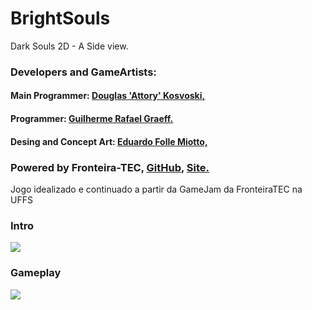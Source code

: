 # BrightSouls
Dark Souls  2D - A Side view.

### Developers and GameArtists: 
   ####        Main Programmer: [Douglas 'Attory' Kosvoski, ](https://github.com/DouglasKosvoski) 
   ####        Programmer: [Guilherme Rafael Graeff.](https://github.com/GuilhermeGraeff)  
   ####        Desing and Concept Art: [Eduardo Folle Miotto, ](https://github.com/edo-folle) 
   

### Powered by Fronteira-TEC,  [GitHub,](https://github.com/FronteiraTec) [ Site.](http://fronteiratec.com) 

Jogo idealizado e continuado a partir da GameJam da FronteiraTEC na UFFS

### Intro
   ![](https://github.com/DouglasKosvoski/BrightSouls/blob/master/screenshots/intro.png)

### Gameplay
   ![](https://github.com/DouglasKosvoski/BrightSouls/blob/master/screenshots/gm1.png)
